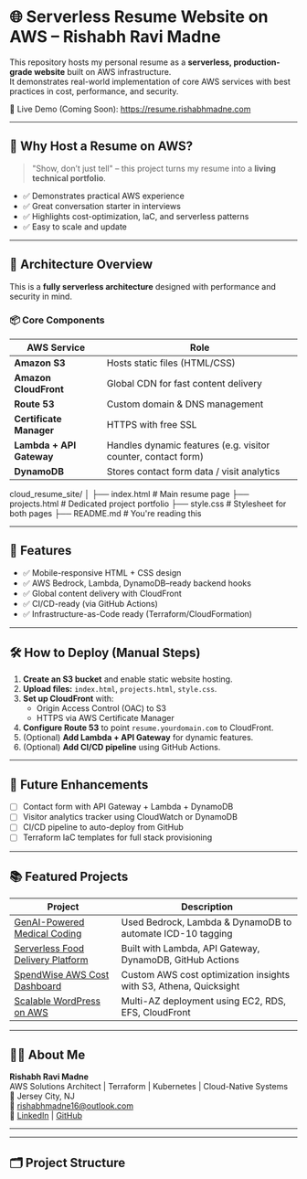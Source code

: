 # 🌐 Serverless Resume Website on AWS – Rishabh Ravi Madne

This repository hosts my personal resume as a **serverless, production-grade website** built on AWS infrastructure.  
It demonstrates real-world implementation of core AWS services with best practices in cost, performance, and security.

🔗 Live Demo (Coming Soon): https://resume.rishabhmadne.com

---

## 🚀 Why Host a Resume on AWS?

> "Show, don’t just tell" – this project turns my resume into a **living technical portfolio**.

- ✅ Demonstrates practical AWS experience
- ✅ Great conversation starter in interviews
- ✅ Highlights cost-optimization, IaC, and serverless patterns
- ✅ Easy to scale and update

---

## 🧱 Architecture Overview

This is a **fully serverless architecture** designed with performance and security in mind.

### 📦 Core Components

| AWS Service       | Role |
|------------------|------|
| **Amazon S3**     | Hosts static files (HTML/CSS) |
| **Amazon CloudFront** | Global CDN for fast content delivery |
| **Route 53**      | Custom domain & DNS management |
| **Certificate Manager** | HTTPS with free SSL |
| **Lambda + API Gateway** | Handles dynamic features (e.g. visitor counter, contact form) |
| **DynamoDB**      | Stores contact form data / visit analytics |

cloud_resume_site/
│
├── index.html # Main resume page
├── projects.html # Dedicated project portfolio
├── style.css # Stylesheet for both pages
├── README.md # You're reading this


---

## 🧠 Features

- ✅ Mobile-responsive HTML + CSS design
- ✅ AWS Bedrock, Lambda, DynamoDB–ready backend hooks
- ✅ Global content delivery with CloudFront
- ✅ CI/CD-ready (via GitHub Actions)
- ✅ Infrastructure-as-Code ready (Terraform/CloudFormation)

---

## 🛠️ How to Deploy (Manual Steps)

1. **Create an S3 bucket** and enable static website hosting.
2. **Upload files:** `index.html`, `projects.html`, `style.css`.
3. **Set up CloudFront** with:
   - Origin Access Control (OAC) to S3
   - HTTPS via AWS Certificate Manager
4. **Configure Route 53** to point `resume.yourdomain.com` to CloudFront.
5. (Optional) **Add Lambda + API Gateway** for dynamic features.
6. (Optional) **Add CI/CD pipeline** using GitHub Actions.

---

## 📝 Future Enhancements

- [ ] Contact form with API Gateway + Lambda + DynamoDB
- [ ] Visitor analytics tracker using CloudWatch or DynamoDB
- [ ] CI/CD pipeline to auto-deploy from GitHub
- [ ] Terraform IaC templates for full stack provisioning

---

## 📚 Featured Projects

| Project | Description |
|--------|-------------|
| [GenAI-Powered Medical Coding](https://www.linkedin.com/pulse/automating-medical-coding-genai-aws-real-world-healthtech-madne-laq1f/) | Used Bedrock, Lambda & DynamoDB to automate ICD-10 tagging |
| [Serverless Food Delivery Platform](https://www.linkedin.com/pulse/how-i-built-scalable-serverless-food-delivery-platform-rishabh-madne-04unf/) | Built with Lambda, API Gateway, DynamoDB, GitHub Actions |
| [SpendWise AWS Cost Dashboard](https://www.linkedin.com/pulse/spendwise-building-custom-aws-cost-optimization-dashboard-madne-szx6f/) | Custom AWS cost optimization insights with S3, Athena, Quicksight |
| [Scalable WordPress on AWS](https://www.linkedin.com/pulse/how-i-built-scalable-wordpress-blog-aws-without-single-rishabh-madne-7qtaf/) | Multi-AZ deployment using EC2, RDS, EFS, CloudFront |

---

## 🙋‍♂️ About Me

**Rishabh Ravi Madne**  
AWS Solutions Architect | Terraform | Kubernetes | Cloud-Native Systems  
📍 Jersey City, NJ  
📧 rishabhmadne16@outlook.com  
🔗 [LinkedIn](https://www.linkedin.com/in/rishabhmadne) | [GitHub](https://github.com/Rishabh1623)

---

---

## 🗂️ Project Structure

